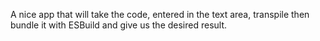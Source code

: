 A nice app that will take the code, entered in the text area, transpile then bundle it with ESBuild and give us the desired result.
